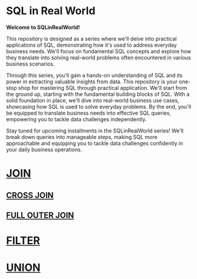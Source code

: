 # SQL in Real World

**Welcome to SQLinRealWorld!**

This repository is designed as a series where we'll delve into practical applications of SQL, demonstrating how it's used to address everyday business needs. We'll focus on fundamental SQL concepts and explore how they translate into solving real-world problems often encountered in various business scenarios.

Through this series, you'll gain a hands-on understanding of SQL and its power in extracting valuable insights from data. This repository is your one-stop shop for mastering SQL through practical application. We'll start from the ground up, starting with the fundamental building blocks of SQL. With a solid foundation in place, we'll dive into real-world business use cases, showcasing how SQL is used to solve everyday problems. By the end, you'll be equipped to translate business needs into effective SQL queries, empowering you to tackle data challenges independently. 

Stay tuned for upcoming installments in the SQLinRealWorld series! We'll break down queries into manageable steps, making SQL more approachable and equipping you to tackle data challenges confidently in your daily business operations.


# [JOIN](https://github.com/aihtn2708/SQLinRealWorld/blob/main/JOINs.md)
  ## [CROSS JOIN](https://github.com/aihtn2708/SQLinRealWorld/blob/main/CROSSJOIN.md)
  ## [FULL OUTER JOIN](https://github.com/aihtn2708/SQLinRealWorld/blob/main/FULLOUTERJOIN.md)

# [FILTER](https://github.com/aihtn2708/SQLinRealWorld/blob/main/FILTER.md)

# [UNION](https://github.com/aihtn2708/SQLinRealWorld/blob/main/UNION.md)


